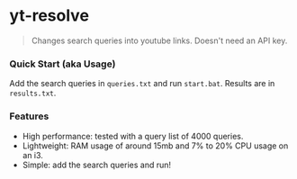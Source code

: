 # yt-resolve
> Changes search queries into youtube links. Doesn't need an API key.

### Quick Start (aka Usage)
Add the search queries in `queries.txt` and run `start.bat`. Results are in `results.txt`.

### Features
- High performance: tested with a query list of 4000 queries.
- Lightweight: RAM usage of around 15mb and 7% to 20% CPU usage on an i3.
- Simple: add the search queries and run!
